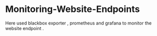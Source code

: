 # Monitoring-Website-Endpoints
Here used blackbox exporter , prometheus and grafana to monitor the website endpoint . 
